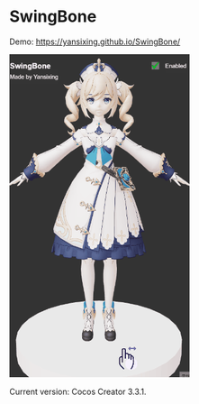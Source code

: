 # SwingBone

Demo: <a href="https://yansixing.github.io/SwingBone/">https://yansixing.github.io/SwingBone/</a>

<img src="https://github.com/yansixing/SwingBone/blob/main/bbl.gif" width="320px" height="573px"></img>

Current version: Cocos Creator 3.3.1.
